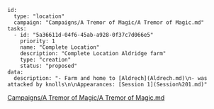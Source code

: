 
```RpgManager4
id: 
  type: "location"
  campaign: "Campaigns/A Tremor of Magic/A Tremor of Magic.md"
tasks: 
  - id: "5a36611d-04f6-45ab-a928-0f37c7d066e5"
    priority: 1
    name: "Complete Location"
    description: "Complete Location Aldridge farm"
    type: "creation"
    status: "proposed"
data: 
  description: "- Farm and home to [Aldrech](Aldrech.md)\n- was attacked by knolls\n\nAppearances: [Session 1](Session%201.md)"
```

[Campaigns/A Tremor of Magic/A Tremor of Magic.md](Campaigns/A%20Tremor%20of%20Magic/A%20Tremor%20of%20Magic.md)